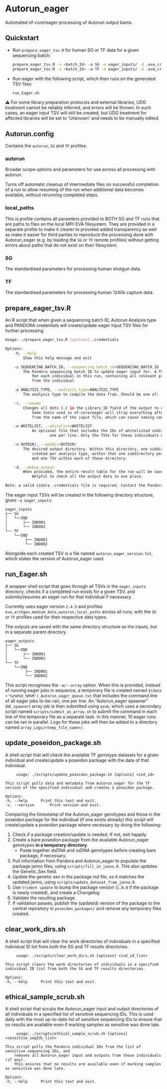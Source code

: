 # Autorun_eager

Automated nf-core/eager processing of Autorun output bams.

## Quickstart

- Run `prepare_eager_tsv.R` for human SG or TF data for a given sequencing batch:

    ```bash
    prepare_eager_tsv.R -s <batch_Id> -a SG -o eager_inputs/ -d .eva_credentials
    prepare_eager_tsv.R -s <batch_Id> -a TF -o eager_inputs/ -d .eva_credentials
    ```

- Run eager with the following script, which then runs on the generated TSV files:

    ```bash
    run_Eager.sh
    ```

⚠️ For some library preparation protocols and external libraries, UDG treatment cannot be reliably inferred, and errors will be thrown.
In such cases, an eager input TSV will still be created, but UDG treatment for affected libraries will be set to 'Unknown' and needs to be manually edited.

## Autorun.config

Contains the `autorun`, `SG` and `TF` profiles.

### autorun

Broader scope options and parameters for use across all processing with autorun.

Turns off automatic cleanup of intermediate files on successful completion of a run to allow resuming of the run when additional data becomes available, without rerunning completed steps.

### local_paths

This is profile contains all paramters provided to BOTH SG and TF runs that are paths to files on the local MPI-EVA filesystem. 
They are provided in a separate profile to make it clearer to provided added transparency as well as make it easier for third parties to reproduce the processing done with Autorun_eager (e.g. by loading the `SG` or `TF` remote profiles) without getting errors about paths that do not exist on their filesystem.

### SG

The standardised parameters for processing human shotgun data.

### TF

The standardised parameters for processing human 1240k capture data.

## prepare_eager_tsv.R

An R script that when given a sequencing batch ID, Autorun Analysis type and PANDORA credentials will create/update eager input TSV files for further processing.

```bash
Usage: ./prepare_eager_tsv.R [options] .credentials

Options:
    -h, --help
        Show this help message and exit

    -s SEQUENCING_BATCH_ID, --sequencing_batch_id=SEQUENCING_BATCH_ID
        The Pandora sequencing batch ID to update eager input for. A TSV file will be prepared
            for each individual in this run, containing all relevant processed BAM files
            from the individual

    -a ANALYSIS_TYPE, --analysis_type=ANALYSIS_TYPE
        The analysis type to compile the data from. Should be one of: 'SG', 'TF'.

    -r, --rename
        Changes all dots (.) in the Library_ID field of the output to underscores (_).
            Some tools used in nf-core/eager will strip everything after the first dot (.)
            from the name of the input file, which can cause naming conflicts in rare cases.

    -w WHITELIST, --whitelist=WHITELIST
            An optional file that includes the IDs of whitelisted individuals,
                    one per line. Only the TSVs for these individuals will be updated.

    -o OUTDIR/, --outDir=OUTDIR/
        The desired output directory. Within this directory, one subdirectory will be 
            created per analysis type, within that one subdirectory per individual ID,
            and one TSV within each of these directory.

    -d, --debug_output
        When provided, the entire result table for the run will be saved as '<seq_batch_ID>.results.txt'.
            Helpful to check all the output data in one place.

Note: a valid sidora .credentials file is required. Contact the Pandora/Sidora team for details.
```

The eager input TSVs will be created in the following directory structure, given `-o eager_inputs`:

```text
eager_inputs
├── SG
│   └──IND
│       ├── IND001
│       └── IND002
└── TF
    └──IND
         ├── IND001
         └── IND002
```

Alongside each created TSV is a file named `autorun_eager_version.txt`, which states the version of Autorun_eager used.

## run_Eager.sh

A wrapper shell script that goes through all TSVs in the `eager_inputs` directory, checks if a completed run exists for a given TSV, and submits/resumes an
eager run for that individual if necessary.

Currently uses eager version `2.4.5` and profiles `eva,archgen,medium_data,autorun,local_paths` across all runs, with the `SG` or `TF` profiles used for their respective
data types.

The outputs are saved with the same directory structure as the inputs, but in a separate parent directory.

```text
eager_outputs
├── SG
│   └──IND
│       ├── IND001
│       └── IND002
└── TF
    └──IND
         ├── IND001
         └── IND002
```

This script recognises the `-a/--array` option. When this is provided, instead of running eager jobs in sequence, a temporary file is created named `$(date +'%y%m%d_%H%M')_Autorun_eager_queue.txt` that includes the command line of all eager jobs to-be-ran, one per line. An "Autorun_eager spawner" (`AE_spawner`) array job is then submitted using `qsub`, which uses a secondary script named `scripts/submit_as_array.sh` to submit the command in each line of the temporary file as a separate task. In this manner, 10 eager runs can be ran in parallel. Logs for these jobs will then be added to a directory named `array_Logs/<temp_file_name>/`.

## update_poseidon_package.sh

A shell script that will check the available TF genotype datasets for a given individual and create/update a poseidon package with the data of that individual.

```
	 usage: ./scripts/update_poseidon_package.sh [options] <ind_id>

This script pulls data and metadata from Autorun_eager for the TF version of the specified individual and creates a poseidon package.

Options:
-h, --help		Print this text and exit.
-v, --version 		Print version and exit.
```

Comparing the timestamp of the Autorun_eager genotypes and those in the poseidon package for the individual (if one exists already) this script will create/update a poseidon package where necessary by doing the following:
1. Check if a package creation/update is needed. If not, exit happily.
2. Create a bare poseidon package from the available Autorun_eager genotypes **in a temporary directory**.
    - Paste together dsDNA and ssDNA genotypes before creating bare package, if necessary.
3. Pull information from Pandora and Autorun_eager to populate the package janno files, using `scripts/fill_in_janno.R`. This also updates the Genetic_Sex field.
4. Update the genetic sex in the package ind file, so it matches the updated janno, using `scripts/update_dataset_from_janno.R`.
5. Use `trident update` to bump the package version (`1.0.0` if the package is newly created), and create a Changelog.
6. Validate the resulting package.
7. If validation passes, publish the (updated) version of the package to the central repository in `poseidon_packages/` and remove any temporary files created.

## clear_work_dirs.sh

A shell script that will clear the work directories of individuals in a specified individual ID list from both the SG and TF results directories.

```
     usage: ./scripts/clear_work_dirs.sh [options] <ind_id_list>

This script clears the work directories of individuals in a specified individual ID list from both the SG and TF results directories.

Options:
-h, --help		Print this text and exit.
```

## ethical_sample_scrub.sh

A shell script that scrubs the Autorun_eager input and output directories of all individuals in a specified list of sensitive sequencing IDs. This is used daily with the most up-to-date list of sensitive sequencing IDs to ensure that no results are available even if marking samples as sensitive was done late.

```
     usage: ./scripts/ethical_sample_scrub.sh [options] <sensitive_seqIds_list>

This script pulls the Pandora individual IDs from the list of sensitive sequencing IDs, and
    removes all Autorun_eager input and outputs from those individuals (if any).
    This ensures that no results are available even if marking samples as sensitive was done late.

Options:
-h, --help		Print this text and exit.
```
